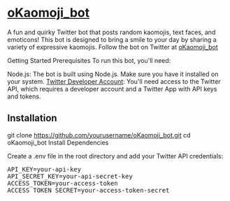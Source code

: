 # [oKaomoji_bot](https://x.com/oKaomoji_npc)

A fun and quirky Twitter bot that posts random kaomojis, text faces, and emoticons! This bot is designed to bring a smile to your day by sharing a variety of expressive kaomojis. Follow the bot on Twitter at [oKaomoji_bot](https://x.com/oKaomoji_npc)

Getting Started
Prerequisites
To run this bot, you'll need:

Node.js: The bot is built using Node.js. Make sure you have it installed on your system.
[Twitter Developer Account](https://developer.x.com/): You'll need access to the Twitter API, which requires a developer account and a Twitter App with API keys and tokens.

## Installation

git clone https://github.com/yourusername/oKaomoji_bot.git
cd oKaomoji_bot
Install Dependencies

Create a .env file in the root directory and add your Twitter API credentials:

<pre>API_KEY=your-api-key
API_SECRET_KEY=your-api-secret-key
ACCESS_TOKEN=your-access-token
ACCESS_TOKEN_SECRET=your-access-token-secret
</pre>



